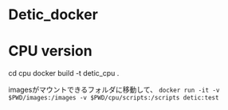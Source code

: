 # Detic_docker

# CPU version
cd cpu
docker build -t detic_cpu .


imagesがマウントできるフォルダに移動して、
`
docker run -it -v $PWD/images:/images -v $PWD/cpu/scripts:/scripts detic:test
`